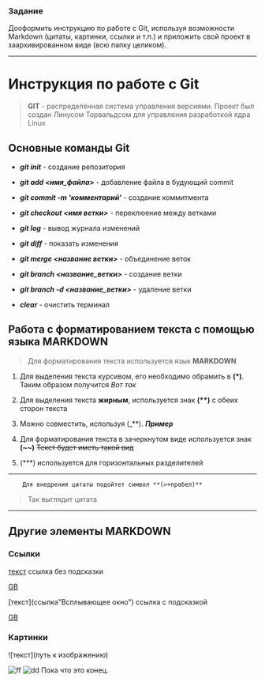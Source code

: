 ### **Задание**
 Дооформить инструкцию по работе с Git, используя возможности Markdown (цитаты, картинки, ссылки и т.п.) и приложить свой проект в заархивированном виде (всю папку целиком).
 ***


# **Инструкция по работе с Git**
> **GIT** - распределённая система управления версиями. Проект был создан Линусом Торвальдсом для управления разработкой ядра Linux

## **Основные команды Git**
* _**git init**_ - создание репозитория

* _**git add <имя_файла>**_ - добавление файла в будующий commit

* _**git commit -m 'комментарий'**_ - создание коммитмента
* _**git checkout <имя ветки>**_ - переклюение между ветками
* _**git log**_ - вывод журнала изменений
* _**git diff**_ - показать изменения
* _**git merge <название ветки>**_ - объединение веток
* _**git branch <название_ветки>**_ - создание ветки
* _**git branch -d <название_ветки>**_ - удаление ветки
* _**clear**_ - очистить терминал

## Работа с форматированием текста с помощью языка **MARKDOWN**
> Для форматирования текста используется язык **MARKDOWN**

1. Для выделения текста курсивом, его необходимо обрамить в **(*)**. Таким образом получится *Вот так*

2.  Для выделения текста **жирным**, используется знак __(**)__ с обеих сторон текста

3. Можно совместить, используя (_**). _**Пример**_

4. Для форматирования текста в зачеркнутом виде используется знак **(~~)**
~~Текст будет иметь такой вид~~

5. (***) используется для горизонтальных разделителей
***
        Для внедрения цитаты подойтет символ **(>+пробел)**
> Так выглядит цитата
***
## Другие элементы MARKDOWN
### Cсылки
[текст](ссылка) ссылка без подсказки

[GB](https://gb.ru/)

[текст](ссылка"Всплывающее окно") ссылка с подсказкой

[GB](https://gb.ru/ "Сайт GeekBrains")

### Картинки

![текст](путь к изображению)

![ff](https://top-online-courses.ru/wp-content/uploads/2021/02/174150_0-1.png)
![dd](i.webp)
Пока что это конец.